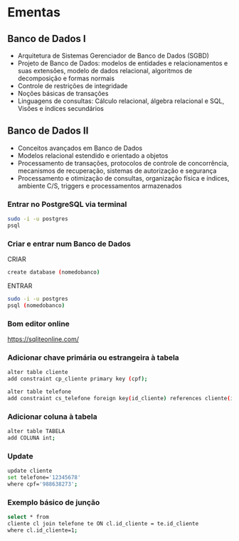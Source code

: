 # Ementas

## Banco de Dados I
- Arquitetura de Sistemas Gerenciador de Banco de Dados (SGBD)
- Projeto de Banco de Dados: modelos de entidades e relacionamentos e suas extensões, modelo de dados relacional, algoritmos de decomposição e formas normais
- Controle de restrições de integridade
- Noções básicas de transações
- Linguagens de consultas: Cálculo relacional, álgebra relacional e SQL, Visões e índices secundários

## Banco de Dados II
- Conceitos avançados em Banco de Dados
- Modelos relacional estendido e orientado a objetos
- Processamento de transações, protocolos de controle de concorrência, mecanismos de recuperação, sistemas de autorização e segurança
- Processamento e otimização de consultas, organização física e índices, ambiente C/S, triggers e processamentos armazenados


### Entrar no PostgreSQL via terminal 
```bash
sudo -i -u postgres
psql
```

### Criar e entrar num Banco de Dados
CRIAR
```bash
create database (nomedobanco)
```
ENTRAR
```bash
sudo -i -u postgres
psql (nomedobanco)
```

### Bom editor online
https://sqliteonline.com/

### Adicionar chave primária ou estrangeira à tabela
```bash
alter table cliente
add constraint cp_cliente primary key (cpf);

alter table telefone
add constraint cs_telefone foreign key(id_cliente) references cliente(id_cliente);
```

### Adicionar coluna à tabela
```bash
alter table TABELA
add COLUNA int;
```

### Update
```bash
update cliente
set telefone='12345678'
where cpf='988638273';
```
### Exemplo básico de junção
```bash
select * from 
cliente cl join telefone te ON cl.id_cliente = te.id_cliente
where cl.id_cliente=1;
```
